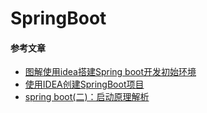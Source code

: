 # SpringBoot

#### 参考文章
+ [图解使用idea搭建Spring boot开发初始环境](https://www.jianshu.com/p/3e04cfab0850)
+ [使用IDEA创建SpringBoot项目](https://blog.csdn.net/lom9357bye/article/details/69677120)
+ [spring boot(二)：启动原理解析](https://www.cnblogs.com/xiaoxi/p/7999885.html)
